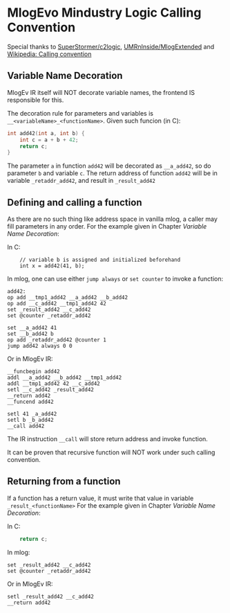 # MlogEvo Mindustry Logic Calling Convention

Special thanks to [SuperStormer/c2logic](https://github.com/SuperStormer/c2logic), [UMRnInside/MlogExtended](https://github.com/UMRnInside/MlogExtended) and [Wikipedia: Calling convention](https://en.wikipedia.org/wiki/Calling_convention)

## Variable Name Decoration
MlogEv IR itself will NOT decorate variable names, the frontend IS responsible for this.

The decoration rule for parameters and variables is `__<variableName>_<functionName>`.
Given such funcion (in C):
```C
int add42(int a, int b) {
    int c = a + b + 42;
    return c;
}
```

The parameter `a` in function `add42` will be decorated as `__a_add42`, so do parameter `b` and variable `c`.
The return address of function `add42` will be in variable `_retaddr_add42`, and result in `_result_add42`

## Defining and calling a function
As there are no such thing like address space in vanilla mlog, a caller may fill parameters in any order. For the example given in Chapter _Variable Name Decoration_:

In C:
```
    // variable b is assigned and initialized beforehand
    int x = add42(41, b);
```

In mlog, one can use either `jump always` or `set counter` to invoke a function:
```
add42:
op add __tmp1_add42 __a_add42 __b_add42
op add __c_add42 __tmp1_add42 42
set _result_add42 __c_add42
set @counter _retaddr_add42

set __a_add42 41
set __b_add42 b
op add _retaddr_add42 @counter 1
jump add42 always 0 0
```

Or in MlogEv IR:
```
__funcbegin add42
addl __a_add42 __b_add42 __tmp1_add42
addl __tmp1_add42 42 __c_add42
setl __c_add42 _result_add42
__return add42
__funcend add42

setl 41 _a_add42
setl b _b_add42
__call add42
```
The IR instruction `__call` will store return address and invoke function.

It can be proven that recursive function will NOT work under such calling convention.

## Returning from a function

If a function has a return value, it must write that value in variable `_result_<functionName>`
For the example given in Chapter _Variable Name Decoration_:

In C:
```C
    return c;
```

In mlog:
```
set _result_add42 __c_add42
set @counter _retaddr_add42
```

Or in MlogEv IR:
```
setl _result_add42 __c_add42
__return add42
```
